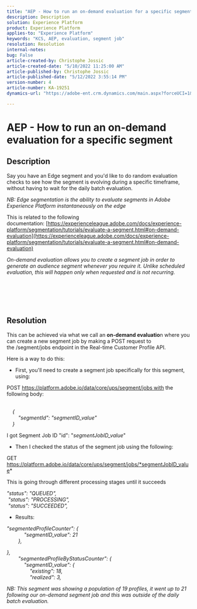 ```yaml
---
title: "AEP - How to run an on-demand evaluation for a specific segment"
description: Description
solution: Experience Platform
product: Experience Platform
applies-to: "Experience Platform"
keywords: "KCS, AEP, evaluation, segment job"
resolution: Resolution
internal-notes: 
bug: False
article-created-by: Christophe Jossic
article-created-date: "5/10/2022 11:25:00 AM"
article-published-by: Christophe Jossic
article-published-date: "5/12/2022 3:55:14 PM"
version-number: 4
article-number: KA-19251
dynamics-url: "https://adobe-ent.crm.dynamics.com/main.aspx?forceUCI=1&pagetype=entityrecord&etn=knowledgearticle&id=e9b791cf-53d0-ec11-a7b5-00224809c101"

---
```

# AEP - How to run an on-demand evaluation for a specific segment

## Description


Say you have an Edge segment and you'd like to do random evaluation checks to see how the segment is evolving during a specific timeframe, without having to wait for the daily batch evaluation.

*NB: Edge segmentation is the ability to evaluate segments in Adobe Experience Platform instantaneously on the edge*



This is related to the following documentation: [https://experienceleague.adobe.com/docs/experience-platform/segmentation/tutorials/evaluate-a-segment.html#on-demand-evaluation](https://experienceleague.adobe.com/docs/experience-platform/segmentation/tutorials/evaluate-a-segment.html#on-demand-evaluation)

*On-demand evaluation allows you to create a segment job in order to generate an audience segment whenever you require it. Unlike scheduled evaluation, this will happen only when requested and is not recurring.*




<br><br> <br><br>

## Resolution


This can be achieved via what we call an <b>on-demand evaluatio</b>n where you can create a new segment job by making a POST request to the /segment/jobs endpoint in the Real-time Customer Profile API.



Here is a way to do this:



- First, you'll need to create a segment job specifically for this segment, using:


POST https://platform.adobe.io/data/core/ups/segment/jobs with the following body:

*<br>    {
<br>        "segmentId": "segmentID_value"
<br>    }*



I got Segment Job ID "id": "*segmentJobID_value*"



- Then I checked the status of the segment job using the following:


GET https://platform.adobe.io/data/core/ups/segment/jobs/*segmentJobID_value*



This is going through different processing stages until it succeeds

*"status": "QUEUED",
<br> "status": "PROCESSING",
<br> "status": "SUCCEEDED",*



- Results:


*"segmentedProfileCounter": {
<br>            "segmentID_value": 21
<br>        },*

*},
<br>        "segmentedProfileByStatusCounter": {
<br>            "segmentID_value": {
<br>                "existing": 18,
<br>                "realized": 3,
<br>*



*NB: This segment was showing a population of 19 profiles, it went up to 21 following our on-demand segment job and this was outside of the daily batch evaluation.*
